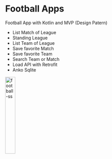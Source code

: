 # Football Apps
Football App with Kotlin and MVP (Design Patern) 

- List Match of League
- Standing League
- List Team of League
- Save favorite Match
- Save favorite Team
- Search Team or Match
- Load API with Retrofit
- Anko Sqlite

<img src="https://user-images.githubusercontent.com/49868959/74308251-4ec42080-4d9a-11ea-9eb6-2c3858349296.jpeg" alt="football-ss" width="25%" />
